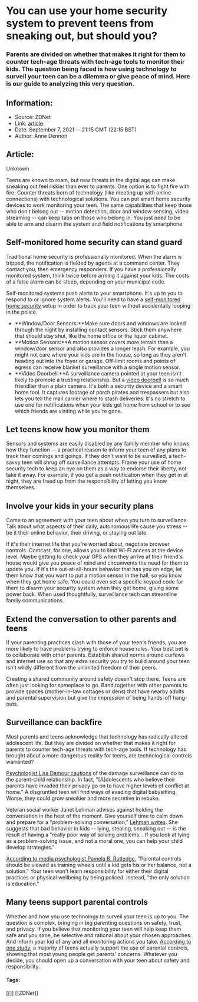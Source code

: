 # You can use your home security system to prevent teens from sneaking out, but should you?
### Parents are divided on whether that makes it right for them to counter tech-age threats with tech-age tools to monitor their kids. The question being faced is how using technology to surveil your teen can be a dilemma or give peace of mind.  Here is our guide to analyzing this very question.

## Information:
+ Source: ZDNet
+ Link: [article](https://www.zdnet.com/article/you-can-use-your-home-security-system-to-prevent-teens-from-sneaking-out-but-should-you/)
+ Date: September 7, 2021 -- 21:15 GMT (22:15 BST)
+ Author: Anne Dennon


## Article:
Unknown

Teens are known to roam, but new threats in the digital age can make sneaking out feel riskier than ever to parents. One option is to fight fire with fire: Counter threats born of technology (like meeting up with online connections) with technological solutions. You can put smart home security devices to work monitoring your teen. The same capabilities that keep those who don't belong out -- motion detection, door and window sensing, video streaming -- can keep tabs on those who belong in. You just need to be able to arm and disarm the system and field notifications by smartphone.   

Self-monitored home security can stand guard
--------------------------------------------

Traditional home security is professionally monitored. When the alarm is tripped, the notification is fielded by agents at a command center. They contact you, then emergency responders. If you have a professionally monitored system, think twice before arming it against your kids. The costs of a false alarm can be steep, depending on your municipal code. 

Self-monitored systems push alerts to your smartphone. It's up to you to respond to or ignore system alerts. You'll need to have a [self-monitored home security](https://www.reviews.com/home/security-systems/best-self-monitored/) setup in order to track your teen without accidentally looping in the police. 

* **Window/Door Sensors:**Make sure doors and windows are locked through the night by installing contact sensors. Stick them anywhere that should stay shut, like the home office or the liquor cabinet.
* **Motion Sensors:**A motion sensor covers more terrain than a window/door sensor and also provides a longer leash. For example, you might not care where your kids are in the house, so long as they aren't heading out into the foyer or garage. Off-limit rooms and points of egress can receive blanket surveillance with a single motion sensor.
* **Video Doorbell:**A surveillance camera pointed at your teen isn't likely to promote a trusting relationship. But a [video doorbell](https://www.reviews.com/home/security-systems/best-video-doorbell/) is so much friendlier than a plain camera. It's both a security device and a smart home tool. It captures footage of porch pirates and trespassers but also lets you tell the mail carrier where to stash deliveries. It's no stretch to use one for notifications when your kids get home from school or to see which friends are visiting while you're gone.

Let teens know how you monitor them
-----------------------------------

Sensors and systems are easily disabled by any family member who knows how they function -- a practical reason to inform your teen of any plans to track their comings and goings. If they don't want to be surveilled, a tech-savvy teen will shrug off surveillance attempts. Frame your use of home security tech to keep an eye on them as a way to endorse their liberty, not take it away. For example, if you get a push notification when they get in at night, they are freed up from the responsibility of letting you know themselves. 

Involve your kids in your security plans
----------------------------------------

Come to an agreement with your teen about when you turn to surveillance. Talk about what aspects of their daily, autonomous life cause you stress -- be it their online behavior, their driving, or staying out late. 

If it's their internet life that you're worried about, negotiate browser controls. Comcast, for one, allows you to limit Wi-Fi access at the device level. Maybe getting to check your GPS when they arrive at their friend's house would give you peace of mind and circumvents the need for them to update you. If it's the out-at-all-hours behavior that has you on edge, let them know that you want to put a motion sensor in the hall, so you know when they get home safe. You could even set a specific keypad code for them to disarm your security system when they get home, giving some power back. When used thoughtfully, surveillance tech can streamline family communications. 

Extend the conversation to other parents and teens
--------------------------------------------------

If your parenting practices clash with those of your teen's friends, you are more likely to have problems trying to enforce house rules. Your best bet is to collaborate with other parents. Establish shared norms around curfews and internet use so that any extra security you try to build around your teen isn't wildly different from the unlimited freedom of their peers. 






Creating a shared community around safety doesn't stop there. Teens are often just looking for someplace to go. Band together with other parents to provide spaces (mother-in-law cottages or dens) that have nearby adults and parental supervision but give the impression of being hands-off hang-outs. 

Surveillance can backfire
-------------------------

Most parents and teens acknowledge that technology has radically altered adolescent life. But they are divided on whether that makes it right for parents to counter tech-age threats with tech-age tools. If technology has brought about a more dangerous reality for teens, are technological controls warranted? 

[Psychologist Lisa Damour cautions](https://www.nytimes.com/2018/08/29/well/family/should-you-track-your-teens-location.html) of the damage surveillance can do to the parent-child relationship. In fact, "[A]dolescents who believe their parents have invaded their privacy go on to have higher levels of conflict at home." A disgruntled teen will find ways of evading digital babysitting. Worse, they could grow sneakier and more secretive in rebuke. 

Veteran social worker Janet Lehman advises against holding the conversation in the heat of the moment. Give yourself time to calm down and prepare for a "problem-solving conversation," [Lehman writes](https://www.empoweringparents.com/article/i-caught-my-child-lying-how-to-manage-sneaky-behavior-in-kids/). She suggests that bad behavior in kids -- lying, stealing, sneaking out -- is the result of having a "really poor way of solving problems… If you look at lying as a problem-solving issue, and not a moral one, you can help your child develop strategies."

[According to media psychologist Pamela B. Rutledge](https://www.psychologytoday.com/us/blog/positively-media/201910/what-do-parents-hope-get-out-parental-controls), "Parental controls should be viewed as training wheels until a kid gets his or her balance, not a solution." Your teen won't learn responsibility for either their digital practices or physical wellbeing by being policed. Instead, "the only solution is education." 

Many teens support parental controls
------------------------------------

Whether and how you use technology to surveil your teen is up to you. The question is complex, bringing in big parenting questions on safety, trust, and privacy. If you believe that monitoring your teen will help keep them safe and you sane, be selective and rational about your chosen approaches. And inform your kid of any and all monitoring actions you take. [According to one study](https://www.internetmatters.org/hub/esafety-news/revealed-7-10-teens-want-parents-set-filters-protect-online/), a majority of teens actually support the use of parental controls, showing that most young people get parents' concerns. Whatever you decide, you should open up a conversation with your teen about safety and responsibility.





#### Tags:
[[]] [[ZDNet]]
